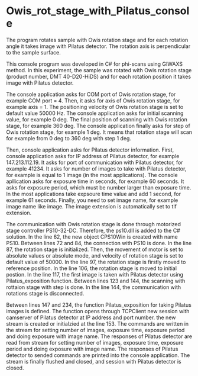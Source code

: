 # Owis_rot_stage_with_Pilatus_console
The program rotates sample with Owis rotation stage and for each rotation angle it takes image with Pilatus detector. The rotation axis is perpendicular to the sample surface.   

This console program was developed in C# for phi-scans using GIWAXS method. In this experiment, the sample was rotated with Owis rotation stage (product number, DMT 40-D20-HiDS) and for each rotation position it takes image with Pilatus detector. 

The console application asks for COM port of Owis rotation stage, for example COM port = 4. Then, it asks for axis of Owis rotation stage, for example axis = 1. The positioning velocity of Owis rotation stage is set to default value 50000 Hz. The console application asks for initial scanning value, for example 0 deg. The final position of scanning with Owis rotation stage, for example 360 deg. The console application finally asks for step of Owis rotation stage, for example 1 deg. It means that rotation stage will scan for example from 0 deg to 360 deg with step 1 deg. 

Then, console application asks for Pilatus detector information. First, console application asks for IP address of Pilatus detector, for example 147.213.112.19. It asks for port of communication with Pilatus detector, for example 41234. It asks for number of images to take with Pilatus detector, for example is equal to 1 image (in the most applications). The console apllication asks for exposure time in seconds, for example 60 seconds. It asks for exposure period, which must be number larger than exposure time. In the most applications take expsoure time value and add 1 second, for example 61 seconds. Finally, you need to set image name, for example image name like image. The image extension is automatically set to tif extension. 

The communication with Owis rotation stage is done through motorized stage controller PS10-32-DC. Therefore, the ps10.dll is added to the C# solution. In the line 62, the new object CPS10Win is created with name PS10. Between lines 72 and 84, the connection with PS10 is done. In the line 87, the rotation stage is initialized. Then, the movement of motor is set to absolute values or absolute mode, and velocity of rotation stage is set to default value of 50000. In the line 97, the rotation stage is firstly moved to reference position. In the line 106, the rotation stage is moved to initial postion. In the line 117, the first image is taken with Pilatus detector using Pilatus_exposition function. Between lines 123 and 144, the scanning with rottaion stage with step is done. In the line 144, the communication with rotations stage is disconnected. 

Between lines 147 and 234, the function Pilatus_exposition for taking Pilatus images is defined. The function opens through TCPClient new session with camserver of Pilatus detector at IP address and port number. the new stream is created or initialzied at the line 153. The commands are written in the stream for setting number of images, exposure time, exposure period and doing exposure with image name. The responses of Pilatus detector are read from stream for setting number of images, exposure time, exposure period and doing exposure with image name. The responses of Pilatus detector to sended commands are printed into the console application. The stream is finally flushed and closed, and session with Pilatus detector is closed. 
